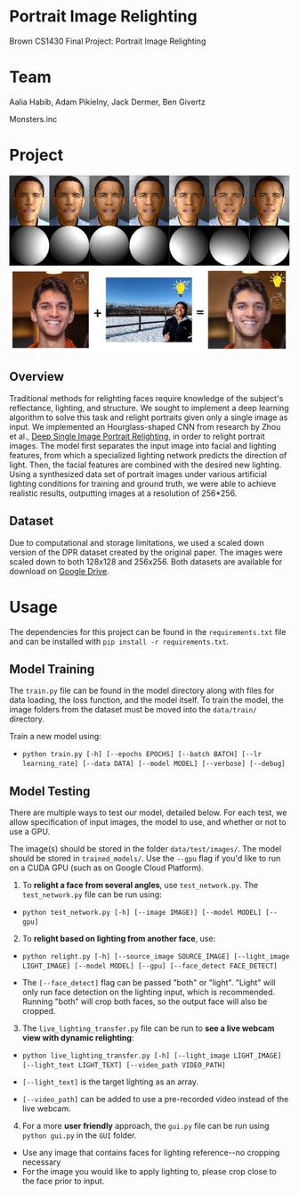 # Portrait Image Relighting

Brown CS1430 Final Project: Portrait Image Relighting

# Team

Aalia Habib, Adam Pikielny, Jack Dermer, Ben Givertz

Monsters.inc

# Project

![Obama image](https://github.com/APikielny/image-relighting/blob/master/README/obamaResults.png)
![Face to face relighting](https://github.com/APikielny/image-relighting/blob/master/README/adamaaliamix%20crop.png)

## Overview

Traditional methods for relighting faces require knowledge of the subject's reflectance, lighting, and structure. We sought to implement a deep learning algorithm to solve this task and relight portraits given only a single image as input. We implemented an Hourglass-shaped CNN from research by Zhou et al., [Deep Single Image Portrait Relighting](https://zhhoper.github.io/dpr.html), in order to relight portrait images. The model first separates the input image into facial and lighting features, from which a specialized lighting network predicts the direction of light. Then, the facial features are combined with the desired new lighting. Using a synthesized data set of portrait images under various artificial lighting conditions for training and ground truth, we were able to achieve realistic results, outputting images at a resolution of 256\*256.

## Dataset

Due to computational and storage limitations, we used a scaled down version of the
DPR dataset created by the original paper. The images were scaled down to both
128x128 and 256x256. Both datasets are available for download on [Google Drive](https://drive.google.com/open?id=1v-8FebXQPk5YqlWYYDe7frwy9OkJ24yq).

# Usage

The dependencies for this project can be found in the `requirements.txt` file and
can be installed with `pip install -r requirements.txt`.

## Model Training

The `train.py` file can be found in the model directory along with files for data loading,
the loss function, and the model itself. To train the model, the image folders from the dataset must be moved into the `data/train/` directory.

Train a new model using:

- `python train.py [-h] [--epochs EPOCHS] [--batch BATCH] [--lr learning_rate] [--data DATA] [--model MODEL] [--verbose] [--debug]`

## Model Testing

There are multiple ways to test our model, detailed below. For each test, we allow specification of input images, the model to use, and whether or not to use a GPU.

The image(s) should be stored in the folder `data/test/images/`. The model should be stored in `trained_models/`. Use the `--gpu` flag if you'd like to run on a CUDA GPU (such as on Google Cloud Platform).

1. To **relight a face from several angles**, use `test_network.py`. The `test_network.py` file can be run using:

- `python test_network.py [-h] [--image IMAGE)] [--model MODEL] [--gpu]`

2. To **relight based on lighting from another face**, use:

- `python relight.py [-h] [--source_image SOURCE_IMAGE] [--light_image LIGHT_IMAGE] [--model MODEL] [--gpu] [--face_detect FACE_DETECT]`

- The `[--face_detect]` flag can be passed "both" or "light". "Light" will only run face detection on the lighting input, which is recommended. Running "both" will crop both faces, so the output face will also be cropped.

3. The `live_lighting_transfer.py` file can be run to **see a live webcam view with dynamic relighting**:

- `python live_lighting_transfer.py [-h] [--light_image LIGHT_IMAGE] [--light_text LIGHT_TEXT] [--video_path VIDEO_PATH]`

- `[--light_text]` is the target lighting as an array.

- `[--video_path]` can be added to use a pre-recorded video instead of the live webcam.

4. For a more **user friendly** approach, the `gui.py` file can be run using `python gui.py` in the `GUI` folder.

- Use any image that contains faces for lighting reference--no cropping necessary
- For the image you would like to apply lighting to, please crop close to the face prior to input.
